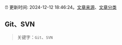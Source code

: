 :alarm_clock: 更新时间: 2024-12-12 18:46:24。[文章来源](/README.md)、[文章分类](/TAGS.md)

## Git、SVN


> 关键字：`Git`、`SVN`



